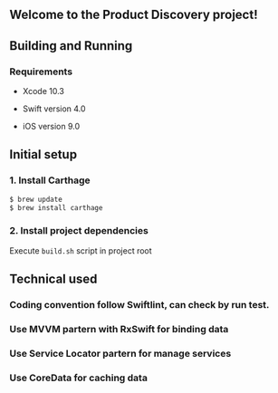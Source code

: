 ## Welcome to the Product Discovery project!

## Building and Running

### Requirements

* Xcode 10.3

* Swift version 4.0

* iOS version 9.0


## Initial setup
### 1. Install Carthage

```bash
$ brew update
$ brew install carthage
```

### 2. Install project dependencies
Execute `build.sh` script in project root

## Technical used
### Coding convention follow Swiftlint, can check by run test.
### Use MVVM partern with RxSwift for binding data
### Use Service Locator partern for manage services
### Use CoreData for caching data


